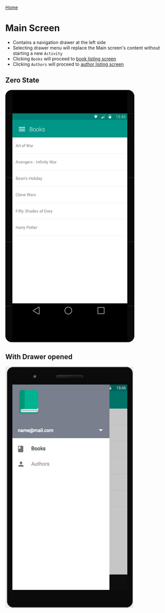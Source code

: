 [Home](../../README.md)

# Main Screen

- Contains a navigation drawer at the left side
- Selecting drawer menu will replace the Main screen's content without starting a new ``Activity``
- Clicking ``Books`` will proceed to [book listing screen](books.md)
- Clicking ``Authors`` will proceed to [author listing screen](authors.md)

## Zero State
![splash](../screens/main.png)

## With Drawer opened
![splash](../screens/main-expand.png)

